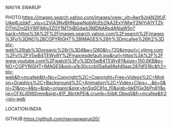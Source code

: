 NAVYA SWARUP

PHOTO:https://images.search.yahoo.com/images/view;_ylt=Awr9JnkN2IlfJFUAei6JzbkF;_ylu=c2VjA3NyBHNsawNpbWcEb2lkA2ExYjMwY2NjYjA1YTZhOThhZmQ5YWFjMjg3ZGY1MThjBGdwb3MDNARpdANiaW5n?back=https%3A%2F%2Fimages.search.yahoo.com%2Fsearch%2Fimages%3Fp%3DNO%2BCOPYRIGHT%2BIMAGES%26fr%3Dmcafee%26fr2%3Dpiv-web%26tab%3Dorganic%26ri%3D4&w=1280&h=720&imgurl=i.ytimg.com%2Fvi%2FV5wB4TEWy8Y%2Fmaxresdefault.jpg&rurl=https%3A%2F%2Fwww.youtube.com%2Fwatch%3Fv%3DV5wB4TEWy8Y&size=150.6KB&p=NO+COPYRIGHT+IMAGES&oid=a1b30cccb05a6a98afd9aac287df518c&fr2=piv-web&fr=mcafee&tt=No+Copyright%2C+Copyright+Free+Videos%2C+Motion+Graphics%2C+Background%2C+Animation%2C+Video+Clips+...&b=0&ni=21&no=4&ts=&tab=organic&sigr=bnSg0C91g_f0&sigb=bkEfGe3bPn8Y&sigi=CFXLjIDI6Dmm&sigt=81F_8brtAPEj&.crumb=SjibK.Dbxq5&fr=mcafee&fr2=piv-web

LOCATION:INDIA

GITHUB:https://github.com/navyaswarup20/

